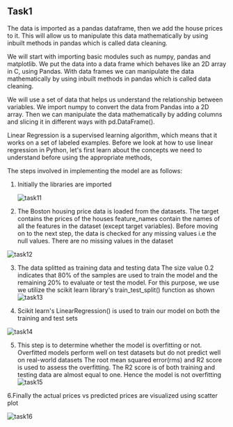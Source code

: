

## Task1

The data is imported as a pandas dataframe, then we add the house prices to it. This will allow us to manipulate this data mathematically by using inbuilt methods in pandas which is called data cleaning.

We will start with importing basic modules such as numpy, pandas and matplotlib. We put the data into a data frame which behaves like an 2D array in C, using Pandas. With data frames we can manipulate the data mathematically by using inbuilt methods in pandas which is called data cleaning.

We will use a set of data that helps us understand the relationship between variables. We import numpy to convert the data from Pandas into a 2D array. Then we can manipulate the data mathematically by adding columns and slicing it in different ways with pd.DataFrame().

Linear Regression is a supervised learning algorithm, which means that it works on a set of labeled examples. Before we look at how to use linear regression in Python, let's first learn about the concepts we need to understand before using the appropriate methods,

The steps involved in implementing the model are as follows:

1.  Initially the libraries are imported

    ![task11](https://user-images.githubusercontent.com/116189666/227711961-217a5166-d013-488f-8851-2c75876959ed.jpg)


2.  The Boston housing price data is loaded from the datasets. The target contains the prices of the houses feature_names contain the names of all the features in the dataset (except target variables). Before moving on to the next step, the data is checked for any missing values i.e the null values. There are no missing values in the dataset

   ![task12](https://user-images.githubusercontent.com/116189666/227711972-3c1c0e6c-ee63-4338-ba80-043dd68cd4ca.jpg)


3.  The data splitted as training data and testing data The size value 0.2 indicates that 80% of the samples are used to train the model and the remaining 20% to evaluate or test the model. For this purpose, we use we utilize the scikit learn library's train_test_split() function as shown
![task13](https://user-images.githubusercontent.com/116189666/227711978-136a6c3c-f82f-4856-9d54-01e98c93af24.jpg)


4.  Scikit learn's LinearRegression() is used to train our model on both the training and test sets

![task14](https://user-images.githubusercontent.com/116189666/227711986-595c63b1-dc57-4316-a648-07b9b9fededf.jpg)

5.  This step is to determine whether the model is overfitting or not. Overfitted models perform well on test datasets but do not predict well on real-world datasets The root mean squared error(rms) and R2 score is used to assess the overfitting. The R2 score is of both training and testing data are almost equal to one. Hence the model is not overfitting
![task15](https://user-images.githubusercontent.com/116189666/227711993-ecf25a6b-ee17-4c32-bbf3-46c24b171cea.jpg)


6.Finally the actual prices vs predicted prices are visualized using scatter plot

![task16](https://user-images.githubusercontent.com/116189666/227712000-5da5a1a3-4d4e-444e-b001-bfa9e8dabf09.jpg)
